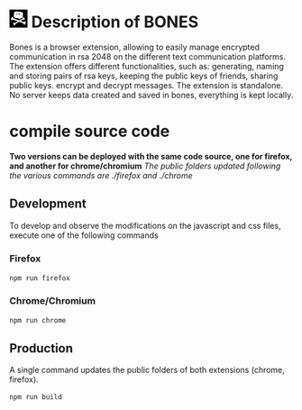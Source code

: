 # ![bones icon](https://raw.githubusercontent.com/ArguelBenoit/BONES/master/firefox/icons/icon-32.png) Description of BONES
Bones is a browser extension, allowing to easily manage encrypted communication in rsa 2048 on the different text communication platforms. The extension offers different functionalities, such as: generating, naming and storing pairs of rsa keys, keeping the public keys of friends, sharing public keys. encrypt and decrypt messages. The extension is standalone. No server keeps data created and saved in bones, everything is kept locally.
# compile source code
**Two versions can be deployed with the same code source, one for firefox, and another for chrome/chromium**
*The public folders updated following the various commands are ./firefox and ./chrome*
## Development
To develop and observe the modifications on the javascript and css files, execute one of the following commands
### Firefox
```
npm run firefox
```
### Chrome/Chromium
```
npm run chrome
```
## Production
A single command updates the public folders of both extensions (chrome, firefox).
```
npm run build
```
